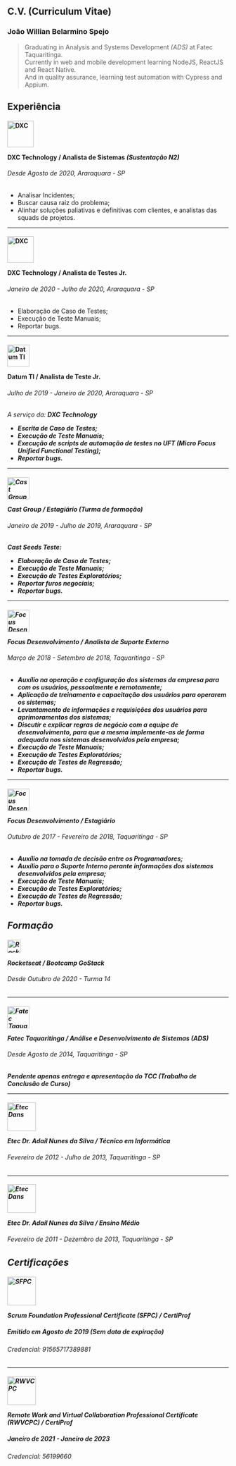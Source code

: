 ## C.V. (Curriculum Vitae)

### João Willian Belarmino Spejo
> Graduating in Analysis and Systems Development *(ADS)* at Fatec Taquaritinga.<br>
Currently in web and mobile development learning NodeJS, ReactJS and React Native.<br>
And in quality assurance, learning test automation with Cypress and Appium.

Experiência
----
<h4>
  <img alt="DXC" src="https://assets1.dxc.technology/newsroom/images/dxc_logo_vt_wht_300.png" height="60">
  <p><b>DXC Technology</b> / Analista de Sistemas <i>(Sustentação N2)</i></p>
</h4>
<h6>Desde Agosto de 2020, Araraquara - SP</h6>

- Analisar Incidentes;
- Buscar causa raiz do problema;
- Alinhar soluções paliativas e definitivas com clientes, e analistas das squads de projetos.

---
<h4>
  <img alt="DXC" src="https://assets1.dxc.technology/newsroom/images/dxc_logo_vt_wht_300.png" height="60">
  <p><b>DXC Technology</b> / Analista de Testes Jr.</p>
</h4>
<h6>Janeiro de 2020 - Julho de 2020, Araraquara - SP</h6>

- Elaboração de Caso de Testes;
- Execução de Teste Manuais;
- Reportar bugs.

---
<h4>
  <img alt="Datum TI" src="https://www.datum.inf.br/wp-content/uploads/2019/09/Logos_Colors_20.png" height="50">
  <p><b>Datum TI</b> / Analista de Teste Jr.</p>
</h4>
<h6>Julho de 2019 - Janeiro de 2020, Araraquara - SP</h6>

<i>A serviço da: <b>DXC Technology<b><i>
- Escrita de Caso de Testes;
- Execução de Teste Manuais;
- Execução de scripts de automação de testes no UFT *(Micro Focus Unified Functional Testing)*;
- Reportar bugs.

---
<h4>
  <img alt="Cast Group" src="https://user-images.githubusercontent.com/44349156/119878879-05e99a00-bf01-11eb-87b6-074714a08370.png" height="50">
  <p><b>Cast Group</b> / Estagiário <i>(Turma de formação)</i></p>
</h4>
<h6>Janeiro de 2019 - Julho de 2019, Araraquara - SP</h6>

<i>Cast Seeds Teste:</i>
- Elaboração de Caso de Testes;
- Execução de Teste Manuais;
- Execução de Testes Exploratórios;
- Reportar furos negociais;
- Reportar bugs.

---
<h4>
  <img alt="Focus Desenvolvimento" src="https://user-images.githubusercontent.com/44349156/114650265-52ae4400-9cb8-11eb-9423-004bed9aab96.png" height="50">
  <p><b>Focus Desenvolvimento</b> / Analista de Suporte Externo</p>
</h4>
<h6>Março de 2018 - Setembro de 2018, Taquaritinga - SP</h6>

- Auxílio na operação e configuração dos sistemas da empresa para com os usuários, pessoalmente e remotamente;
- Aplicação de treinamento e capacitação dos usuários para operarem os sistemas;
- Levantamento de informações e requisições dos usuários para aprimoramentos dos sistemas;
- Discutir e explicar regras de negócio com a equipe de desenvolvimento, para que a mesma implemente-as de forma adequada nos sistemas desenvolvidos pela empresa;
- Execução de Teste Manuais;
- Execução de Testes Exploratórios;
- Execução de Testes de Regressão;
- Reportar bugs.

---
<h4>
  <img alt="Focus Desenvolvimento" src="https://user-images.githubusercontent.com/44349156/114650265-52ae4400-9cb8-11eb-9423-004bed9aab96.png" height="50">
  <p><b>Focus Desenvolvimento</b> / Estagiário</p>
</h4>
<h6>Outubro de 2017 - Fevereiro de 2018, Taquaritinga - SP</h6>

- Auxílio na tomada de decisão entre os Programadores;
- Auxílio para o Suporte Interno perante informações dos sistemas desenvolvidos pela empresa;
- Execução de Teste Manuais;
- Execução de Testes Exploratórios;
- Execução de Testes de Regressão;
- Reportar bugs.

Formação
---
<h4>
  <img alt="Rocketseat" src="https://user-images.githubusercontent.com/44349156/114651897-38299a00-9cbb-11eb-9483-c51f61779302.png" height="30">
  <p><b>Rocketseat</b> / Bootcamp GoStack</p>
</h4>
<h6>Desde Outubro de 2020 - Turma 14</h6>

---
<h4>
  <img alt="Fatec Taquaritinga" src="https://user-images.githubusercontent.com/44349156/114650909-673f0c00-9cb9-11eb-8e52-fad74d3539dc.png" height="50">
  <p><b>Fatec Taquaritinga</b> / Análise e Desenvolvimento de Sistemas <i>(ADS)</i></p>
</h4>
<h6>Desde Agosto de 2014, Taquaritinga - SP</h6>

<i>Pendente apenas entrega e apresentação do TCC (Trabalho de Conclusão de Curso)<i>

---
<h4>
  <img alt="Etec Dans" src="https://user-images.githubusercontent.com/44349156/114651243-f64c2400-9cb9-11eb-8e1d-18dcb9e99afb.png" height="65">
  <p><b>Etec Dr. Adail Nunes da Silva</b> / Técnico em Informática</p>
</h4>
<h6>Fevereiro de 2012 - Julho de 2013, Taquaritinga - SP</h6>

---
<h4>
  <img alt="Etec Dans" src="https://user-images.githubusercontent.com/44349156/114651243-f64c2400-9cb9-11eb-8e1d-18dcb9e99afb.png" height="65">
  <p><b>Etec Dr. Adail Nunes da Silva</b> / Ensino Médio</p>
</h4>
<h6>Fevereiro de 2011 - Dezembro de 2013, Taquaritinga - SP</h6>

Certificações
---
<h4>
  <img alt="SFPC" src="https://cdn.shopify.com/s/files/1/0299/9215/7283/files/Scrum-Foundation-Professional-Certificate-SFPC_480x480.png" height="65">
  <p><b>Scrum Foundation Professional Certificate (SFPC)</b> / CertiProf</p>
</h4>
<h5>Emitido em Agosto de 2019 <i>(Sem data de expiração)</i></h5>
<h6>Credencial: 91565717389881</h6>

---
<h4>
  <img alt="RWVCPC" src="https://images.youracclaim.com/images/2a7b1448-f309-4ada-bdea-64cb5dbcc26a/Remote-Worker-and-Virtual-Collaborator-Professional-Certificate-RWVCPC.png" height="65">
  <p><b>Remote Work and Virtual Collaboration Professional Certificate (RWVCPC)</b> / CertiProf</p>
</h4>
<h5>Janeiro de 2021 - Janeiro de 2023</h5>
<h6>Credencial: 56199660</h6>
